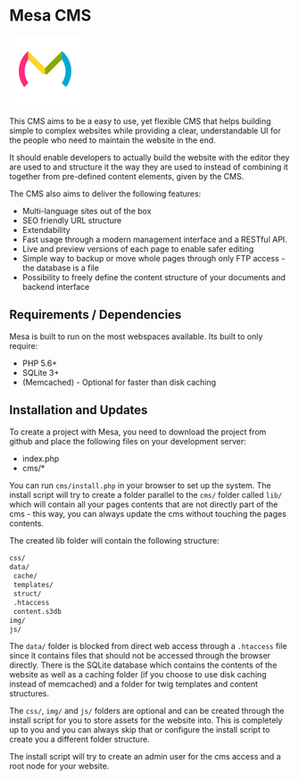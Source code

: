 Mesa CMS
========

![The mesa logo](logo/logo128.png)

This CMS aims to be a easy to use, yet flexible CMS that helps building simple to complex websites while providing
a clear, understandable UI for the people who need to maintain the website in the end.

It should enable developers to actually build the website with the editor they are used to and structure it the way
they are used to instead of combining it together from pre-defined content elements, given by the CMS.
  
The CMS also aims to deliver the following features:

* Multi-language sites out of the box
* SEO friendly URL structure
* Extendability
* Fast usage through a modern management interface and a RESTful API.
* Live and preview versions of each page to enable safer editing
* Simple way to backup or move whole pages through only FTP access - the database is a file
* Possibility to freely define the content structure of your documents and backend interface


Requirements / Dependencies
---------------------------

Mesa is built to run on the most webspaces available. Its built to only require:

* PHP 5.6+
* SQLite 3+
* (Memcached) - Optional for faster than disk caching


Installation and Updates
------------------------

To create a project with Mesa, you need to download the project from github and place the following
files on your development server:

* index.php
* cms/*

You can run `cms/install.php` in your browser to set up the system. The install script will try to create a folder
parallel to the `cms/` folder called `lib/` which will contain all your pages contents that are not directly part of
the cms - this way, you can always update the cms without touching the pages contents.

The created lib folder will contain the following structure:

    css/
    data/
     cache/
     templates/
     struct/
     .htaccess
     content.s3db
    img/
    js/
  
The `data/` folder is blocked from direct web access through a `.htaccess` file since it contains files that should
not be accessed through the browser directly. There is the SQLite database which contains the contents of the website
as well as a caching folder (if you choose to use disk caching instead of memcached) and a folder for twig templates and
content structures.

The `css/`, `img/` and `js/` folders are optional and can be created through the install script for you to store assets
for the website into. This is completely up to you and you can always skip that or configure the install script to create
you a different folder structure.

The install script will try to create an admin user for the cms access and a root node for your website.

